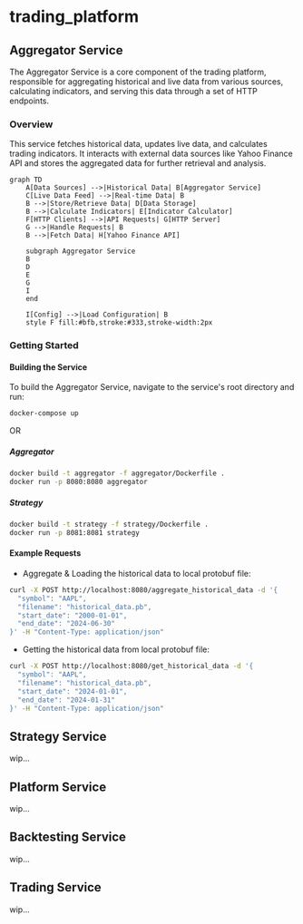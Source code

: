 # trading_platform

## Aggregator Service

The Aggregator Service is a core component of the trading platform, responsible for aggregating historical and live data from various sources, calculating indicators, and serving this data through a set of HTTP endpoints.

### Overview

This service fetches historical data, updates live data, and calculates trading indicators. It interacts with external data sources like Yahoo Finance API and stores the aggregated data for further retrieval and analysis.

```mermaid
graph TD
    A[Data Sources] -->|Historical Data| B[Aggregator Service]
    C[Live Data Feed] -->|Real-time Data| B
    B -->|Store/Retrieve Data| D[Data Storage]
    B -->|Calculate Indicators| E[Indicator Calculator]
    F[HTTP Clients] -->|API Requests| G[HTTP Server]
    G -->|Handle Requests| B
    B -->|Fetch Data| H[Yahoo Finance API]
    
    subgraph Aggregator Service
    B
    D
    E
    G
    I
    end
    
    I[Config] -->|Load Configuration| B
    style F fill:#bfb,stroke:#333,stroke-width:2px

```

### Getting Started

#### Building the Service

To build the Aggregator Service, navigate to the service's root directory and run:

```sh
docker-compose up
```

OR

##### Aggregator

```bash
docker build -t aggregator -f aggregator/Dockerfile .
docker run -p 8080:8080 aggregator
```

##### Strategy

```bash
docker build -t strategy -f strategy/Dockerfile . 
docker run -p 8081:8081 strategy
```

#### Example Requests

- Aggregate & Loading the historical data to local protobuf file:

```bash
curl -X POST http://localhost:8080/aggregate_historical_data -d '{
  "symbol": "AAPL",
  "filename": "historical_data.pb",
  "start_date": "2000-01-01",
  "end_date": "2024-06-30"
}' -H "Content-Type: application/json"
```

- Getting the historical data from local protobuf file:

```bash
curl -X POST http://localhost:8080/get_historical_data -d '{      
  "symbol": "AAPL",
  "filename": "historical_data.pb",
  "start_date": "2024-01-01",
  "end_date": "2024-01-31"
}' -H "Content-Type: application/json"
```

## Strategy Service

wip...

## Platform Service

wip...

## Backtesting Service

wip...

## Trading Service

wip...
